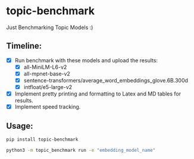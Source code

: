 # topic-benchmark
Just Benchmarking Topic Models :)

## Timeline:

 - [x] Run benchmark with these models and upload the results:
   - [x] all-MiniLM-L6-v2
   - [x] all-mpnet-base-v2 
   - [x] sentence-transformers/average_word_embeddings_glove.6B.300d 
   - [x] intfloat/e5-large-v2
 - [x] Implement pretty printing and formatting to Latex and MD tables for results.
 - [x] Implement speed tracking.

## Usage:

```bash
pip install topic-benchmark

python3 -m topic_benchmark run -e "embedding_model_name"
```
